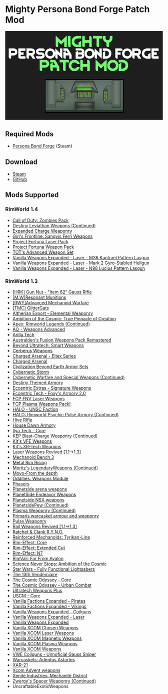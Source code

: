 # Mighty Persona Bond Forge Patch Mod

![](https://github.com/Daria40K/Mighty-Persona-Bond-Forge-Patch-Mod/raw/main/About/preview.png)
## Required Mods
- [Persona Bond Forge](https://steamcommunity.com/workshop/filedetails/?id=2178003816) (Steam)

## Download
- [Steam](https://steamcommunity.com/sharedfiles/filedetails/?id=2802598983)
- [GitHub](https://github.com/Daria40K/Mighty-Persona-Bond-Forge-Patch-Mod/releases)

## Mods Supported
### RimWorld 1.4
- [Call of Duty: Zombies Pack](https://steamcommunity.com/sharedfiles/filedetails/?id=2590363477)
- [Destiny Leviathan Weapons (Continued)](https://steamcommunity.com/sharedfiles/filedetails/?id=2876832012)
- [Expanded Charge Weaponry](https://steamcommunity.com/sharedfiles/filedetails/?id=2561885396)
- [Girl's Frontline: Sangvis Ferri Weapons](https://steamcommunity.com/sharedfiles/filedetails/?id=1684134687)
- [Project Fortuna Laser Pack](https://steamcommunity.com/sharedfiles/filedetails/?id=2488213632)
- [Project Fortuna Weapon Pack](https://steamcommunity.com/sharedfiles/filedetails/?id=2325528796)
- [TOT's Advanced Weapon Set](https://steamcommunity.com/sharedfiles/filedetails/?id=2883670795)
- [Vanilla Weapons Expanded - Laser - M36 Kantrael Pattern Lasgun](https://steamcommunity.com/sharedfiles/filedetails/?id=2879415284)
- [Vanilla Weapons Expanded - Laser - Mark 2 Gyro-Stabled Hellgun](https://steamcommunity.com/sharedfiles/filedetails/?id=2880060684)
- [Vanilla Weapons Expanded - Laser - N98 Lucius Pattern Lasgun](https://steamcommunity.com/sharedfiles/filedetails/?id=2879415463)

### RimWorld 1.3
- [[HRK] Gun Nut - "Item 62" Gauss Rifle](https://steamcommunity.com/sharedfiles/filedetails/?id=2423495653)
- [[M.W]Resonant Munitions](https://steamcommunity.com/sharedfiles/filedetails/?id=2779269892)
- [[RWY]Advanced Mechanoid Warfare](https://steamcommunity.com/sharedfiles/filedetails/?id=2119930282)
- [[TMC] GlitterGats](https://steamcommunity.com/sharedfiles/filedetails/?id=2519161105)
- [Altherian Export - Elemental Weaponry](https://steamcommunity.com/sharedfiles/filedetails/?id=2268206579)
- [Ambition of the Cosmic: True Pinnacle of Creation](https://steamcommunity.com/sharedfiles/filedetails/?id=2298661009)
- [Apex: Rimworld Legends (Continued)](https://steamcommunity.com/sharedfiles/filedetails/?id=2567847051)
- [AQ - Weapons Advanced](https://steamcommunity.com/sharedfiles/filedetails/?id=2855260612)
- [Arilla Tech](https://steamcommunity.com/sharedfiles/filedetails/?id=2792635041)
- [Australden's Fusion Weapons Pack Remastered](https://steamcommunity.com/sharedfiles/filedetails/?id=2560174265)
- [Beyond Ultratech: Smart Weapons](https://steamcommunity.com/sharedfiles/filedetails/?id=2636816296)
- [Cerberus Weapons](https://steamcommunity.com/sharedfiles/filedetails/?id=2761724281)
- [Charged Arsenal - Eltex Series](https://steamcommunity.com/sharedfiles/filedetails/?id=2808676990)
- [Charged Arsenal](https://steamcommunity.com/sharedfiles/filedetails/?id=2807241532)
- [Civilization Beyond Earth Armor Sets](https://steamcommunity.com/sharedfiles/filedetails/?id=2471736869)
- [Cybernetic Storm](https://steamcommunity.com/sharedfiles/filedetails/?id=959147004)
- [Cybernetic Warfare and Special Weapons (Continued)](https://steamcommunity.com/sharedfiles/filedetails/?id=2155485488)
- [Destiny Themed Armory](https://steamcommunity.com/sharedfiles/filedetails/?id=2789885198)
- [Eccentric Extras - Signature Weapons](https://steamcommunity.com/sharedfiles/filedetails/?id=2706558469)
- [Eccentric Tech - Foxy's Armory 2.0](https://steamcommunity.com/sharedfiles/filedetails/?id=2552628608)
- [FCP FNV Laser Weapons](https://steamcommunity.com/sharedfiles/filedetails/?id=2608148101)
- [FCP Plasma Weapons Pack!](https://steamcommunity.com/sharedfiles/filedetails/?id=2607655479)
- [HALO - UNSC Faction](https://steamcommunity.com/sharedfiles/filedetails/?id=2851992615)
- [HALO: Rimworld Psychic Pulse Armory (Continued)](https://steamcommunity.com/sharedfiles/filedetails/?id=2266844058)
- [Hive Rifle](https://steamcommunity.com/sharedfiles/filedetails/?id=2355022660)
- [House Dawn Armory](https://steamcommunity.com/sharedfiles/filedetails/?id=2717638504)
- [Ilya Tech - Core](https://steamcommunity.com/sharedfiles/filedetails/?id=2800776443)
- [KEP Blast-Charge Weaponry (Continued)](https://steamcommunity.com/sharedfiles/filedetails/?id=2803225019)
- [Kit's VFE Weapons](https://steamcommunity.com/sharedfiles/filedetails/?id=2433372089)
- [Kit's XR-Tech Weapons](https://steamcommunity.com/sharedfiles/filedetails/?id=2438098136)
- [Laser Weapons Revived [1.1->1.3]](https://steamcommunity.com/sharedfiles/filedetails/?id=2841540848)
- [Mechanoid Bench 3](https://steamcommunity.com/sharedfiles/filedetails/?id=2793336382)
- [Metal Rim Rising](https://steamcommunity.com/sharedfiles/filedetails/?id=2802023013)
- [Moritz's LegendaryWeapons (Continued)](https://steamcommunity.com/sharedfiles/filedetails/?id=2617737401)
- [Moyo-From the depth](https://steamcommunity.com/sharedfiles/filedetails/?id=2182305386)
- [Oddities: Weapons Module](https://steamcommunity.com/sharedfiles/filedetails/?id=2645128130)
- [Phasers](https://steamcommunity.com/sharedfiles/filedetails/?id=2812697392)
- [Planetside arena weapons](https://steamcommunity.com/sharedfiles/filedetails/?id=2813328283)
- [PlanetSide Endeavor Weapons](https://steamcommunity.com/sharedfiles/filedetails/?id=2856286766)
- [Planetside NSX weapons](https://steamcommunity.com/sharedfiles/filedetails/?id=2819592211)
- [PlanetsidePew (Continued)](https://steamcommunity.com/sharedfiles/filedetails/?id=2742640734)
- [Plasma Weaponry (Continued)](https://steamcommunity.com/sharedfiles/filedetails/?id=2665902140)
- [Primaris warcasket armour and weaponry](https://steamcommunity.com/sharedfiles/filedetails/?id=2827013992)
- [Pulse Weaponry](https://steamcommunity.com/sharedfiles/filedetails/?id=2724066465)
- [Rail Weapons Revived [1.1->1.3]](https://steamcommunity.com/sharedfiles/filedetails/?id=2841540914)
- [Ratchet & Clank R.Y.N.O.](https://steamcommunity.com/sharedfiles/filedetails/?id=2788783646)
- [Reinforced Mechanoids: Tyrikan-Line](https://steamcommunity.com/sharedfiles/filedetails/?id=2798710610)
- [Rim-Effect: Core](https://steamcommunity.com/workshop/filedetails/?id=2479560240)
- [Rim-Effect: Extended Cut](https://steamcommunity.com/sharedfiles/filedetails/?id=2479492267)
- [Rim-Effect: N7](https://steamcommunity.com/sharedfiles/filedetails/?id=2479560696)
- [RimVali: Far From Avalon](https://steamcommunity.com/sharedfiles/filedetails/?id=2180380125)
- [Science Never Stops: Ambition of the Cosmic](https://steamcommunity.com/sharedfiles/filedetails/?id=1802857253)
- [Star Wars - Fully Functional Lightsabers](https://steamcommunity.com/sharedfiles/filedetails/?id=918200645)
- [The 13th Vendemiaire](https://steamcommunity.com/sharedfiles/filedetails/?id=2788783749)
- [The Cosmic Odyssey - Core](https://steamcommunity.com/sharedfiles/filedetails/?id=2630699097)
- [The Cosmic Odyssey - Urban Combat](https://steamcommunity.com/sharedfiles/filedetails/?id=2824164444)
- [Ultratech Weapons Plus](https://steamcommunity.com/sharedfiles/filedetails/?id=2560232056)
- [USCM - Core](https://steamcommunity.com/sharedfiles/filedetails/?id=726855894)
- [Vanilla Factions Expanded - Pirates](https://steamcommunity.com/sharedfiles/filedetails/?id=2723801948)
- [Vanilla Factions Expanded - Vikings](https://steamcommunity.com/sharedfiles/filedetails/?id=2231295285)
- [Vanilla Weapons Expanded - Coilguns](https://steamcommunity.com/sharedfiles/filedetails/?id=2375692535)
- [Vanilla Weapons Expanded - Laser](https://steamcommunity.com/sharedfiles/filedetails/?id=1989352844)
- [Vanilla Weapons Expanded](https://steamcommunity.com/sharedfiles/filedetails/?id=1814383360)
- [Vanilla XCOM Chosen Weapons](https://steamcommunity.com/sharedfiles/filedetails/?id=2838512136)
- [Vanilla XCOM Laser Weapons](https://steamcommunity.com/sharedfiles/filedetails/?id=2848053220)
- [Vanilla XCOM Magnetic Weapons](https://steamcommunity.com/sharedfiles/filedetails/?id=2835899726)
- [Vanilla XCOM Plasma Weapons](https://steamcommunity.com/sharedfiles/filedetails/?id=2834362415)
- [Vanilla XCOM Weapons](https://steamcommunity.com/sharedfiles/filedetails/?id=2831331035)
- [VWE Coilguns - Unnoficial Gauss Sniper](https://steamcommunity.com/sharedfiles/filedetails/?id=2804744504)
- [Warcaskets: Adeptus Astartes](https://steamcommunity.com/sharedfiles/filedetails/?id=2816582751)
- [XAR-21](https://steamcommunity.com/sharedfiles/filedetails/?id=2864171002)
- [Xcom Advent weapons](https://steamcommunity.com/sharedfiles/filedetails/?id=2797544663)
- [Xenite Industries: Mechanite District](https://steamcommunity.com/sharedfiles/filedetails/?id=2008073831)
- [Zwergy's Spacer Weaponry (Continued)](https://steamcommunity.com/sharedfiles/filedetails/?id=2862487985)
- UncraftableExoticWeapons

